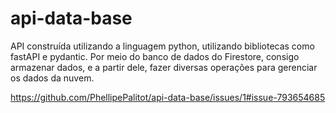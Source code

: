 # api-data-base
API construída utilizando a linguagem python, utilizando bibliotecas como fastAPI e pydantic.  Por meio do banco de dados do Firestore, consigo armazenar dados, e a partir dele, fazer diversas operações para gerenciar os dados da nuvem. 

https://github.com/PhellipePalitot/api-data-base/issues/1#issue-793654685
